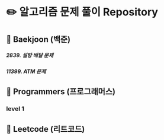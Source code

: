 # :pencil2: 알고리즘 문제 풀이 Repository 

## :blue_book: Baekjoon (백준)
##### 2839. 설탕 배달 문제
##### 11399. ATM 문제

## :blue_book: Programmers (프로그래머스)
### level 1


## :blue_book: Leetcode (리트코드)


